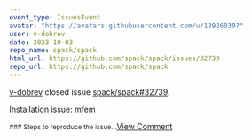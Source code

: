 ```yaml
---
event_type: IssuesEvent
avatar: "https://avatars.githubusercontent.com/u/12926030?"
user: v-dobrev
date: 2023-10-03
repo_name: spack/spack
html_url: https://github.com/spack/spack/issues/32739
repo_url: https://github.com/spack/spack
---
```


<a href='https://github.com/v-dobrev' target='_blank'>v-dobrev</a> closed issue <a href='https://github.com/spack/spack/issues/32739' target='_blank'>spack/spack#32739</a>.

<p>Installation issue: mfem</p><small>### Steps to reproduce the issue...</small><a href='https://github.com/spack/spack/issues/32739' target='_blank'>View Comment</a>